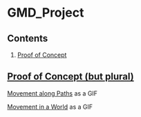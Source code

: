 # GMD_Project

## Contents

1. <a href=#poc>Proof of Concept

## Proof of Concept (but plural)<span id=poc/>

[Movement along Paths](https://gyazo.com/84d61d1690a667dd56beda202513d7ca) as a GIF

[Movement in a World](https://gyazo.com/04bb050569fa1449d82dfc9e996214d9) as a GIF
